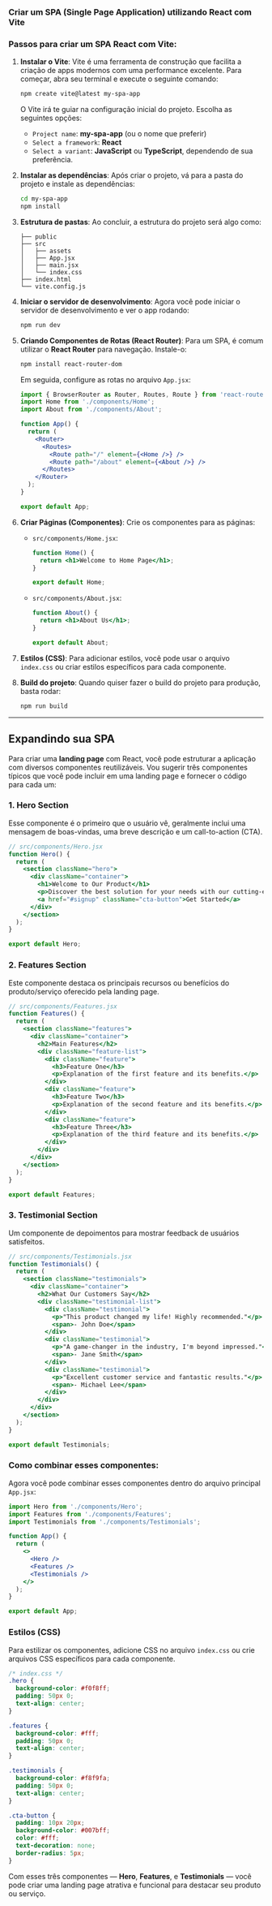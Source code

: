 ### Criar um SPA (Single Page Application) utilizando **React** com **Vite**

### Passos para criar um SPA React com Vite:

1. **Instalar o Vite**:
   Vite é uma ferramenta de construção que facilita a criação de apps modernos com uma performance excelente. Para começar, abra seu terminal e execute o seguinte comando:

   ```bash
   npm create vite@latest my-spa-app
   ```

   O Vite irá te guiar na configuração inicial do projeto. Escolha as seguintes opções:

   - `Project name`: **my-spa-app** (ou o nome que preferir)
   - `Select a framework`: **React**
   - `Select a variant`: **JavaScript** ou **TypeScript**, dependendo de sua preferência.
2. **Instalar as dependências**:
   Após criar o projeto, vá para a pasta do projeto e instale as dependências:

   ```bash
   cd my-spa-app
   npm install
   ```
3. **Estrutura de pastas**:
   Ao concluir, a estrutura do projeto será algo como:

   ```
   ├── public
   ├── src
   │   ├── assets
   │   ├── App.jsx
   │   ├── main.jsx
   │   └── index.css
   ├── index.html
   └── vite.config.js
   ```
4. **Iniciar o servidor de desenvolvimento**:
   Agora você pode iniciar o servidor de desenvolvimento e ver o app rodando:

   ```bash
   npm run dev
   ```
5. **Criando Componentes de Rotas (React Router)**:
   Para um SPA, é comum utilizar o **React Router** para navegação. Instale-o:

   ```bash
   npm install react-router-dom
   ```

   Em seguida, configure as rotas no arquivo `App.jsx`:

   ```jsx
   import { BrowserRouter as Router, Routes, Route } from 'react-router-dom';
   import Home from './components/Home';
   import About from './components/About';

   function App() {
     return (
       <Router>
         <Routes>
           <Route path="/" element={<Home />} />
           <Route path="/about" element={<About />} />
         </Routes>
       </Router>
     );
   }

   export default App;
   ```
6. **Criar Páginas (Componentes)**:
   Crie os componentes para as páginas:

   - `src/components/Home.jsx`:

     ```jsx
     function Home() {
       return <h1>Welcome to Home Page</h1>;
     }

     export default Home;
     ```
   - `src/components/About.jsx`:

     ```jsx
     function About() {
       return <h1>About Us</h1>;
     }

     export default About;
     ```
7. **Estilos (CSS)**:
   Para adicionar estilos, você pode usar o arquivo `index.css` ou criar estilos específicos para cada componente.
8. **Build do projeto**:
   Quando quiser fazer o build do projeto para produção, basta rodar:

   ```bash
   npm run build
   ```

---

## Expandindo sua SPA

Para criar uma **landing page** com React, você pode estruturar a aplicação com diversos componentes reutilizáveis. Vou sugerir três componentes típicos que você pode incluir em uma landing page e fornecer o código para cada um:

### 1. **Hero Section**

Esse componente é o primeiro que o usuário vê, geralmente inclui uma mensagem de boas-vindas, uma breve descrição e um call-to-action (CTA).

```jsx
// src/components/Hero.jsx
function Hero() {
  return (
    <section className="hero">
      <div className="container">
        <h1>Welcome to Our Product</h1>
        <p>Discover the best solution for your needs with our cutting-edge product.</p>
        <a href="#signup" className="cta-button">Get Started</a>
      </div>
    </section>
  );
}

export default Hero;
```

### 2. **Features Section**

Este componente destaca os principais recursos ou benefícios do produto/serviço oferecido pela landing page.

```jsx
// src/components/Features.jsx
function Features() {
  return (
    <section className="features">
      <div className="container">
        <h2>Main Features</h2>
        <div className="feature-list">
          <div className="feature">
            <h3>Feature One</h3>
            <p>Explanation of the first feature and its benefits.</p>
          </div>
          <div className="feature">
            <h3>Feature Two</h3>
            <p>Explanation of the second feature and its benefits.</p>
          </div>
          <div className="feature">
            <h3>Feature Three</h3>
            <p>Explanation of the third feature and its benefits.</p>
          </div>
        </div>
      </div>
    </section>
  );
}

export default Features;
```

### 3. **Testimonial Section**

Um componente de depoimentos para mostrar feedback de usuários satisfeitos.

```jsx
// src/components/Testimonials.jsx
function Testimonials() {
  return (
    <section className="testimonials">
      <div className="container">
        <h2>What Our Customers Say</h2>
        <div className="testimonial-list">
          <div className="testimonial">
            <p>"This product changed my life! Highly recommended."</p>
            <span>- John Doe</span>
          </div>
          <div className="testimonial">
            <p>"A game-changer in the industry, I'm beyond impressed."</p>
            <span>- Jane Smith</span>
          </div>
          <div className="testimonial">
            <p>"Excellent customer service and fantastic results."</p>
            <span>- Michael Lee</span>
          </div>
        </div>
      </div>
    </section>
  );
}

export default Testimonials;
```

### Como combinar esses componentes:

Agora você pode combinar esses componentes dentro do arquivo principal `App.jsx`:

```jsx
import Hero from './components/Hero';
import Features from './components/Features';
import Testimonials from './components/Testimonials';

function App() {
  return (
    <>
      <Hero />
      <Features />
      <Testimonials />
    </>
  );
}

export default App;
```

### Estilos (CSS)

Para estilizar os componentes, adicione CSS no arquivo `index.css` ou crie arquivos CSS específicos para cada componente.

```css
/* index.css */
.hero {
  background-color: #f0f8ff;
  padding: 50px 0;
  text-align: center;
}

.features {
  background-color: #fff;
  padding: 50px 0;
  text-align: center;
}

.testimonials {
  background-color: #f8f9fa;
  padding: 50px 0;
  text-align: center;
}

.cta-button {
  padding: 10px 20px;
  background-color: #007bff;
  color: #fff;
  text-decoration: none;
  border-radius: 5px;
}
```

Com esses três componentes — **Hero**, **Features**, e **Testimonials** — você pode criar uma landing page atrativa e funcional para destacar seu produto ou serviço.

